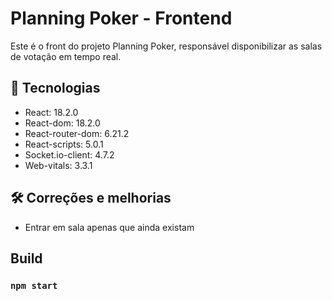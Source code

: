 # Planning Poker - Frontend

Este é o front do projeto Planning Poker, responsável disponibilizar as salas de votação em tempo real.

## 🚀 Tecnologias

- React: 18.2.0
- React-dom: 18.2.0
- React-router-dom: 6.21.2
- React-scripts: 5.0.1
- Socket.io-client: 4.7.2
- Web-vitals: 3.3.1

## 🛠️ Correções e melhorias

- Entrar em sala apenas que ainda existam

## Build

### `npm start`


